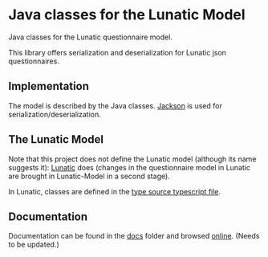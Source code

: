 # Java classes for the Lunatic Model

Java classes for the Lunatic questionnaire model.

This library offers serialization and deserialization for Lunatic json questionnaires.

## Implementation

The model is described by the Java classes. [Jackson](https://github.com/FasterXML/jackson) is used for 
serialization/deserialization.

## The Lunatic Model

Note that this project does not define the Lunatic model (although its name suggests it): 
[Lunatic](https://github.com/InseeFr/) does (changes in the questionnaire model in Lunatic are brought in 
Lunatic-Model in a second stage).

In Lunatic, classes are defined in the 
[type source typescript file](https://github.com/InseeFr/Lunatic/blob/3.0/src/type.source.ts).

## Documentation

Documentation can be found in the [docs](https://github.com/InseeFr/Lunatic-Model/tree/master/docs) folder and browsed [online](https://inseefr.github.io/Lunatic-Model). (Needs to be updated.)
